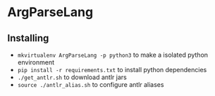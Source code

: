 # ArgParseLang

## Installing
- `mkvirtualenv ArgParseLang -p python3` to make a isolated python environment
- `pip install -r requirements.txt` to install python dependencies
- `./get_antlr.sh` to download antlr jars
- `source ./antlr_alias.sh` to configure antlr aliases
